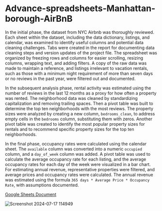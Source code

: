 # Advance-spreadsheets-Manhattan-borough-AirBnB

In the initial phase, the dataset from NYC Airbnb was thoroughly reviewed. Each sheet within the dataset, including the data dictionary, listings, and calendar, was examined to identify useful columns and potential data cleaning challenges. Tabs were created in the report for documenting data cleaning steps and version updates of the project file. The spreadsheet was organized by freezing rows and columns for easier scrolling, resizing columns, wrapping text, and adding filters. A copy of the raw data was made to maintain a reference, and listings irrelevant to vacation rentals, such as those with a minimum night requirement of more than seven days or no reviews in the past year, were filtered out and documented.

In the subsequent analysis phase, rental activity was estimated using the number of reviews in the last 12 months as a proxy for how often a property was rented. The neighborhood data was cleaned by standardizing capitalization and removing trailing spaces. Then a pivot table was built to determine the top ten neighborhoods with the most reviews. The property sizes were analyzed by creating a new column, `bedrooms_clean`, to address empty cells in the `bedrooms` column, substituting them with zeros. Another pivot table was created to identify the most popular property sizes for rentals and to recommend specific property sizes for the top ten neighborhoods.

In the final phase, occupancy rates were calculated using the calendar sheet. The `available` column was converted into a numeric `occupied` column, and a `day_of_week` column was added. A pivot table was used to calculate the average occupancy rate for each listing, and the average occupancy rates for each day of the week were visualized in a bar chart. For estimating annual revenue, representative properties were filtered, and average prices and occupancy rates were calculated. The annual revenue was estimated using the formula `365 days * Average Price * Occupancy Rate`, with assumptions documented.

[Google Sheets Document](https://docs.google.com/spreadsheets/d/1cRRvA61QYYqoujoY560u43axOa3YWbPGPuF_3Cx-57o/edit?gid=1564314379#gid=1564314379)



![Screenshot 2024-07-17 114949](https://github.com/user-attachments/assets/83d85780-a8c8-42c1-ad9f-bf58bd98a5d5)
